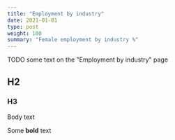 ```yaml
---
title: "Employment by industry"
date: 2021-01-01
type: post
weight: 100
summary: "Female employment by industry %"
---
```


TODO some text on the "Employment by industry" page

## H2

### H3

Body text

Some <b>bold</b> text